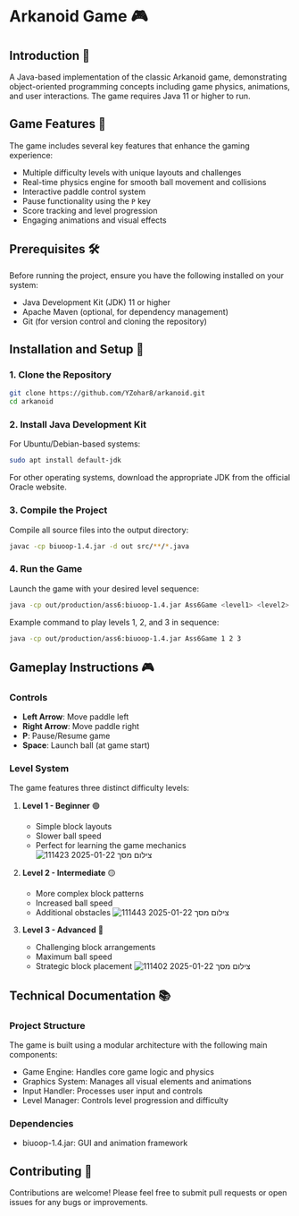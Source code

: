 # Arkanoid Game 🎮

## Introduction 📝
A Java-based implementation of the classic Arkanoid game, demonstrating object-oriented programming concepts including game physics, animations, and user interactions. The game requires Java 11 or higher to run.

## Game Features 🎯
The game includes several key features that enhance the gaming experience:

- Multiple difficulty levels with unique layouts and challenges
- Real-time physics engine for smooth ball movement and collisions
- Interactive paddle control system
- Pause functionality using the `P` key
- Score tracking and level progression
- Engaging animations and visual effects

## Prerequisites 🛠️
Before running the project, ensure you have the following installed on your system:

- Java Development Kit (JDK) 11 or higher
- Apache Maven (optional, for dependency management)
- Git (for version control and cloning the repository)

## Installation and Setup 🚀

### 1. Clone the Repository
```bash
git clone https://github.com/YZohar8/arkanoid.git
cd arkanoid
```

### 2. Install Java Development Kit
For Ubuntu/Debian-based systems:
```bash
sudo apt install default-jdk
```
For other operating systems, download the appropriate JDK from the official Oracle website.

### 3. Compile the Project
Compile all source files into the output directory:
```bash
javac -cp biuoop-1.4.jar -d out src/**/*.java
```

### 4. Run the Game
Launch the game with your desired level sequence:
```bash
java -cp out/production/ass6:biuoop-1.4.jar Ass6Game <level1> <level2> <level3>
```

Example command to play levels 1, 2, and 3 in sequence:
```bash
java -cp out/production/ass6:biuoop-1.4.jar Ass6Game 1 2 3
```

## Gameplay Instructions 🎮

### Controls
- **Left Arrow**: Move paddle left
- **Right Arrow**: Move paddle right
- **P**: Pause/Resume game
- **Space**: Launch ball (at game start)

### Level System
The game features three distinct difficulty levels:

1. **Level 1 - Beginner** 🟢
   - Simple block layouts
   - Slower ball speed
   - Perfect for learning the game mechanics
![צילום מסך 2025-01-22 111423](https://github.com/user-attachments/assets/82ad5a42-5a08-4115-a92b-49cc0fd5ab5a)


2. **Level 2 - Intermediate** 🟡
   - More complex block patterns
   - Increased ball speed
   - Additional obstacles
![צילום מסך 2025-01-22 111443](https://github.com/user-attachments/assets/8a73c42a-47d4-4de4-9c26-750fbdec2ee3)

3. **Level 3 - Advanced** 🔴
   - Challenging block arrangements
   - Maximum ball speed
   - Strategic block placement
![צילום מסך 2025-01-22 111402](https://github.com/user-attachments/assets/fba1f958-44a9-40c1-8a52-5a21753f51fd)
  

## Technical Documentation 📚

### Project Structure
The game is built using a modular architecture with the following main components:

- Game Engine: Handles core game logic and physics
- Graphics System: Manages all visual elements and animations
- Input Handler: Processes user input and controls
- Level Manager: Controls level progression and difficulty

### Dependencies
- biuoop-1.4.jar: GUI and animation framework

## Contributing 🤝
Contributions are welcome! Please feel free to submit pull requests or open issues for any bugs or improvements.


